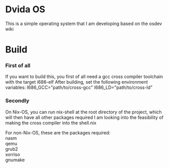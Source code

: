<h1>Dvida OS</h1>

This is a simple operating system that I am developing based on the osdev wiki

<h1>Build</h1>

<h3>First of all</h3>
If you want to build this, you first of all need a gcc cross compiler toolchain with the target i686-elf
After building, set the following environment variables:
I686_GCC="path/to/cross-gcc"
I686_LD="path/to/cross-ld"

<h3>Secondly</h3>
On Nix-OS, you can run nix-shell at the root directory of the project, which will then have all other packages required
I am looking into the feasibility of making the cross compiler into the shell.nix

For non-Nix-OS, these are the packages required:<br />
nasm<br />
qemu<br />
grub2<br />
xorriso<br />
gnumake<br />